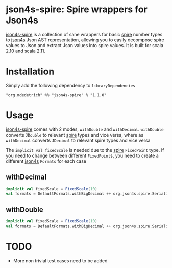 # json4s-spire: Spire wrappers for Json4s

[json4s-spire][1] is a collection of sane wrappers for basic [spire][2] number types to [json4s][3] Json AST representation, allowing
you to easily decompose spire values to Json and extract Json values into spire values. It is built for scala 2.10 and scala 2.11.

# Installation

Simply add the following dependency to `libraryDependencies`

    "org.mdedetrich" %% "json4s-spire" % "1.1.0"
    
# Usage

[json4s-spire][1] comes with 2 modes, `withDouble` and `withDecimal`. `withDouble` converts `JDouble` to relevant [spire][2] types and vice versa,
where as `withDecimal` converts `JDecimal` to relevant spire types and vice versa

The `implicit val fixedScale` is needed due to the [spire][2] `FixedPoint` type. If you need to change between different `FixedPoint`s, you need
to create a different [json4s][3] `Formats` for each case

## withDecimal

```scala
implicit val fixedScale = FixedScale(10)
val formats = DefaultFormats.withBigDecimal ++ org.json4s.spire.Serializers.withDecimal
```

## withDouble

```scala
implicit val fixedScale = FixedScale(10)
val formats = DefaultFormats.withBigDecimal ++ org.json4s.spire.Serializers.withDouble
```

# TODO

* More non trivial test cases need to be added

[1]:https://github.com/mdedetrich/json4s-spire
[2]:https://github.com/non/spire
[3]:https://github.com/json4s/json4s